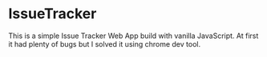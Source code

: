 # IssueTracker
This is a simple Issue Tracker Web App build with vanilla JavaScript. At first it had plenty of bugs but I solved it using chrome dev tool.
